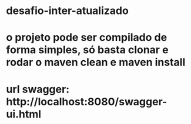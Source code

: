 # desafio-inter-atualizado
# o projeto pode ser compilado de forma simples, só basta clonar e rodar o maven clean e maven install
# url swagger: http://localhost:8080/swagger-ui.html
